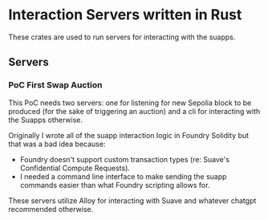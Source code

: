 # Interaction Servers written in Rust

These crates are used to run servers for interacting with the suapps.

## Servers
### PoC First Swap Auction
This PoC needs two servers: one for listening for new Sepolia block to be produced (for the sake of triggering an auction) and a cli for interacting with the Suapps otherwise. 

Originally I wrote all of the suapp interaction logic in Foundry Solidity but that was a bad idea because:
- Foundry doesn't support custom transaction types (re: Suave's Confidential Compute Requests).
- I needed a command line interface to make sending the suapp commands easier than what Foundry scripting allows for.

These servers utilize Alloy for interacting with Suave and whatever chatgpt recommended otherwise. 